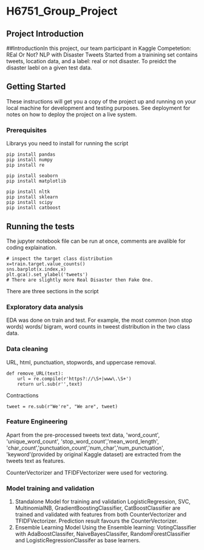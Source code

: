 # H6751_Group_Project

## Project Introduction
##IntroductionIn this project, our team participant in Kaggle Competetion: REal Or Not? NLP with Disaster Tweets
Started from a trainining set contains tweets, location data, and a label: real or not disaster.
To preidct the disaster laebl on a given test data.

## Getting Started

These instructions will get you a copy of the project up and running on your local machine for development and testing purposes. See deployment for notes on how to deploy the project on a live system.

### Prerequisites

Librarys you need to install for running the script 

```
pip install pandas
pip install numpy
pip install re

pip install seaborn 
pip install matplotlib

pip install nltk
pip install sklearn
pip install scipy
pip install catboost
```

## Running the tests

The jupyter notebook file can be run at once, comments are avalible for coding explaination.
```
# inspect the target class distribution
x=train.target.value_counts()
sns.barplot(x.index,x)
plt.gca().set_ylabel('tweets')
# There are slightly more Real Disaster then Fake One.
```

There are three sections in the script
### Exploratory data analysis 
EDA was done on train and test. 
For example, the most common (non stop words) words/ bigram, word counts in tweest distribution in the two class data.

### Data cleaning 
URL, html, punctuation, stopwords, and uppercase removal. 
```
def remove_URL(text):
    url = re.compile(r'https?://\S+|www\.\S+')
    return url.sub(r'',text)
```

Contractions
```
tweet = re.sub(r"We're", "We are", tweet)
```

### Feature Engineering 
Apart from the pre-processed tweets text data, 'word_count', 'unique_word_count', 'stop_word_count','mean_word_length', 'char_count','punctuation_count','num_char','num_punctuation', 'keyword'(provided by original Kaggle dataset) are extracted from the tweets text as features.

CounterVectorizer and TFIDFVectorizer were used for vectoring.

### Model training and validation
1. Standalone Model for training and validation
LogisticRegression, SVC, MultinomialNB, GradientBoostingClassifier, CatBoostClassifier are trained and validated with features from     both CounterVectorizer and TFIDFVectorizer.
Prediction result favours the CounterVectorizer.
2. Ensemble Learning Model
Using the Ensemble learning: VotingClassifier with AdaBoostClassifer, NaiveBayesClassifer, RandomForestClassifier and     LogisticRegressionClassifer as base learners.


